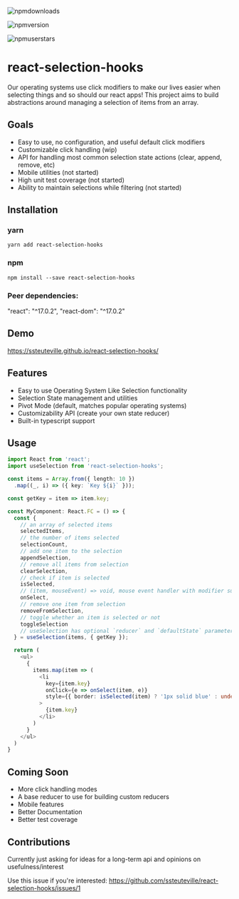 
![npmdownloads](https://img.shields.io/npm/dm/react-selection-hooks)

![npmversion](https://img.shields.io/npm/v/react-selection-hooks)

![npmuserstars](https://img.shields.io/github/stars/ssteuteville?label=ssteutevile&style=social)

# react-selection-hooks
Our operating systems use click modifiers to make our lives easier when selecting things and so should our react apps! This project aims to build abstractions around managing a selection of items from an array.

## Goals
- Easy to use, no configuration, and useful default click modifiers
- Customizable click handling (wip)
- API for handling most common selection state actions (clear, append, remove, etc)
- Mobile utilities (not started)
- High unit test coverage (not started)
- Ability to maintain selections while filtering (not started)

## Installation
### yarn
`yarn add react-selection-hooks`

### npm
`npm install --save react-selection-hooks`

### Peer dependencies:
"react": "^17.0.2", "react-dom": "^17.0.2" 

## Demo
https://ssteuteville.github.io/react-selection-hooks/

## Features
- Easy to use Operating System Like Selection functionality
- Selection State management and utilities
- Pivot Mode (default, matches popular operating systems)
- Customizability API (create your own state reducer)
- Built-in typescript support

## Usage
```ts
import React from 'react';
import useSelection from 'react-selection-hooks';

const items = Array.from({ length: 10 })
  .map((_, i) => ({ key: `Key ${i}` }));

const getKey = item => item.key;

const MyComponent: React.FC = () => {
  const { 
    // an array of selected items
    selectedItems,
    // the number of items selected
    selectionCount,
    // add one item to the selection
    appendSelection, 
    // remove all items from selection
    clearSelection,
    // check if item is selected
    isSelected,
    // (item, mouseEvent) => void, mouse event handler with modifier support
    onSelect,
    // remove one item from selection
    removeFromSelection,
    // toggle whether an item is selected or not
    toggleSelection
    // useSelection has optional `reducer` and `defaultState` parameters
  } = useSelection(items, { getKey });

  return (
    <ul>
      {
        items.map(item => (
          <li 
            key={item.key}
            onClick={e => onSelect(item, e)}
            style={{ border: isSelected(item) ? '1px solid blue' : undefined }}
          >
            {item.key}
          </li>
        )
      }
    </ul>
  )
}
```

## Coming Soon
- More click handling modes
- A base reducer to use for building custom reducers
- Mobile features
- Better Documentation
- Better test coverage

## Contributions
Currently just asking for ideas for a long-term api and opinions on usefulness/interest

Use this issue if you're interested:
https://github.com/ssteuteville/react-selection-hooks/issues/1
